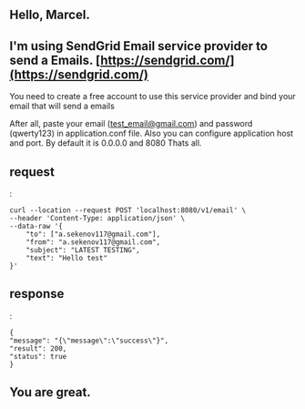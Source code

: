 ## **Hello, Marcel.**

## I'm using SendGrid Email service provider to send a Emails. [https://sendgrid.com/](https://sendgrid.com/)

You need to create a free account to use this service provider and bind your email that will send a emails

After all, paste your email (test_email@gmail.com) and password (qwerty123) in application.conf file. 
Also you can configure application host and port. By default it is 0.0.0.0 and 8080
Thats all.

## request

:

    curl --location --request POST 'localhost:8080/v1/email' \
    --header 'Content-Type: application/json' \
    --data-raw '{
    	"to": ["a.sekenov117@gmail.com"],
    	"from": "a.sekenov117@gmail.com",
    	"subject": "LATEST TESTING",
    	"text": "Hello test"
    }'

## response

:

    {
    "message": "{\"message\":\"success\"}",
    "result": 200,
    "status": true
    }

## You are great.


